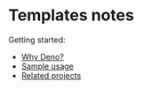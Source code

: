 # Templates notes

<!-- You can delete this directory on your copy of this template. -->

Getting started:

- [Why Deno?](why-deno.md)
- [Sample usage](sample-usage.md)
- [Related projects](related-projects.md)
